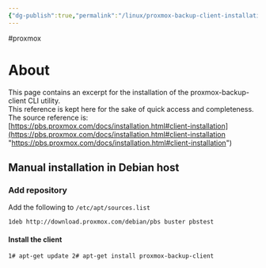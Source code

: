 ```yaml
---
{"dg-publish":true,"permalink":"/linux/proxmox-backup-client-installation/","tags":["public","proxmox","backup","linux"],"noteIcon":"1","created":"2023-08-15T14:20:14.000+02:00","updated":"2023-01-19T14:57:12.000+01:00"}
---
```


#proxmox 
# About

This page contains an excerpt for the installation of the proxmox-backup-client CLI utility.  
This reference is kept here for the sake of quick access and completeness.  
The source reference is: [https://pbs.proxmox.com/docs/installation.html#client-installation](https://pbs.proxmox.com/docs/installation.html#client-installation "https://pbs.proxmox.com/docs/installation.html#client-installation")

## Manual installation in Debian host

### Add repository

Add the following to `/etc/apt/sources.list`

`1deb http://download.proxmox.com/debian/pbs buster pbstest`

#### Install the client

`1# apt-get update 2# apt-get install proxmox-backup-client`